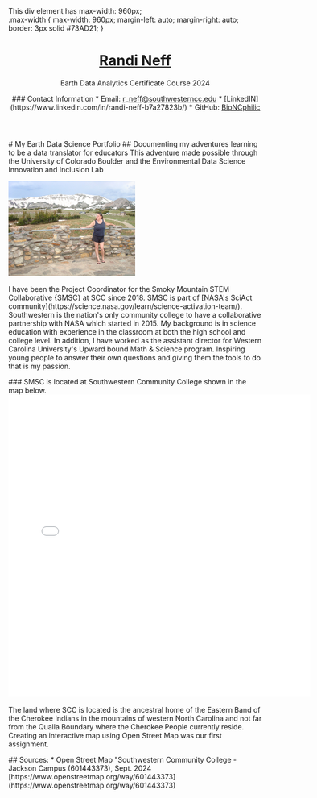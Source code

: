 
<head>
<title>Randi Neff | Earth Data Analytics Certificate Course 2024</title>
  </head>
<div class="max-width">This div element has max-width: 960px;</div>
.max-width {
    max-width: 960px;
    margin-left: auto;
    margin-right: auto;
    border: 3px solid #73AD21;
}
  <header>
    <h1>
      <a href="https://github.com/BioNCphilic">Randi Neff</a>
      </h1>
<p>Earth Data Analytics Certificate Course 2024</p>
<p>
### Contact Information
* Email: <a href="mailto:r_neff@southwesterncc.edu">r_neff@southwesterncc.edu</a>
* [LinkedIN](https://www.linkedin.com/in/randi-neff-b7a27823b/)
* GitHub: <a href="https://github.com/BioNCphilic">BioNCphilic</a>
</p>
  </header>
  
<body>
<p># My Earth Data Science Portfolio
## Documenting my adventures learning to be a data translator for educators
This adventure made possible through the University of Colorado Boulder
and the Environmental Data Science Innovation and Inclusion Lab 
</p>
<p><img src="/img/003-WYsm.jpg" alt="Snow on mountains in Wyoming in July" width="50%"/>
</p>
    
<p>I have been the Project Coordinator for the Smoky Mountain STEM Collaborative {SMSC} at SCC since 2018. SMSC is part of 
[NASA's SciAct community](https://science.nasa.gov/learn/science-activation-team/). Southwestern is the nation's only 
community college to have a collaborative partnership with NASA which started in 2015. My background is in science education
with experience in the classroom at both the high school and college level. In addition, I have worked as the assistant director
for Western Carolina University's Upward bound Math & Science program. Inspiring young people to answer their own questions and giving
them the tools to do that is my passion.</p>

<p>### SMSC is located at Southwestern Community College shown in the map below.
<embed type="text/html" src="img/uttc.html" width="600" height="600">
</p>

<p>The land where SCC is located is the ancestral home of the Eastern Band of the Cherokee Indians in the mountains of western North Carolina and 
not far from the Qualla Boundary where the Cherokee People currently reside. Creating an interactive map using Open Street Map was our first assignment.</p>

<p>## Sources:
* Open Street Map "Southwestern Community College - Jackson Campus (601443373), Sept. 2024 [https://www.openstreetmap.org/way/601443373](https://www.openstreetmap.org/way/601443373)</p>
</body>
